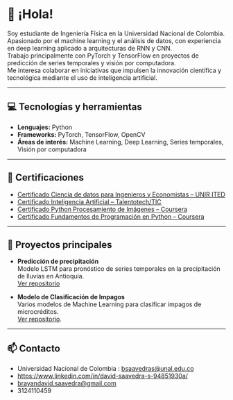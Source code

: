 # 👋 ¡Hola!

Soy estudiante de Ingeniería Física en la Universidad Nacional de Colombia.  
Apasionado por el machine learning y el análisis de datos, con experiencia en deep learning aplicado a arquitecturas de RNN y CNN.  
Trabajo principalmente con PyTorch y TensorFlow en proyectos de predicción de series temporales y visión por computadora.  
Me interesa colaborar en iniciativas que impulsen la innovación científica y tecnológica mediante el uso de inteligencia artificial.

---

## 💻 Tecnologías y herramientas
- **Lenguajes:** Python
- **Frameworks:** PyTorch, TensorFlow, OpenCV
- **Áreas de interés:** Machine Learning, Deep Learning, Series temporales, Visión por computadora

---

## 📜 Certificaciones

- [Certificado Ciencia de datos para Ingenieros y Economistas – UNIR ITED](https://drive.google.com/file/d/1k92IoEFgX3nk7wd-3uvi5UaPYdestQJG/view?usp=drive_link)
- [Certificado Inteligencia Artificial – Talentotech/TIC](https://drive.google.com/file/d/1dqeShnTSqDZF-HNw4k-yUgH9DrUiX-ao/view?usp=drive_link)
- [Certificado Python Procesamiento de Imágenes – Coursera](https://drive.google.com/file/d/1FDVz40qd51wOlfagNxEmSXNtkSlVDm3x/view?usp=drive_link)
- [Certificado Fundamentos de Programación en Python – Coursera](https://drive.google.com/file/d/1pY5kcHP9Qii6OFuiBsCQFFC4S97LHd1v/view?usp=drive_link)


---

## 🚀 Proyectos principales

- **Predicción de precipitación**  
  Modelo LSTM para pronóstico de series temporales en la precipitación de lluvias en Antioquia.  
  [Ver repositorio](https://github.com/Davidev137/prediccion)

- **Modelo de Clasificación de Impagos**  
  Varios modelos de Machine Learning para clasificar impagos de microcréditos.  
  [Ver repositorio](https://github.com/Davidev137/impagoMicrocreditoML).


---

## 📫 Contacto
- Universidad Nacional de Colombia : bsaavedras@unal.edu.co
- https://www.linkedin.com/in/david-saavedra-s-94851930a/
- brayandavid.saavedra@gmail.com
- 3124110459
